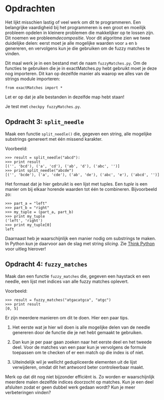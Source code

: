 # Opdrachten

Het lijkt misschien lastig of veel werk om dit te programmeren. Een belangrijke
vaardigheid bij het programmeren is een groot en moeilijk probleem opdelen in
kleinere problemen die makkelijker op te lossen zijn. Dit noemen we
probleem*decompositie*. Voor dit algoritme zien we twee duidelijke delen: eerst
moet je alle mogelijke waarden voor `a` en `b` genereren, en vervolgens kun je
die gebruiken om de fuzzy matches te vinden.

Dit maal werk je in een bestand met de naam `fuzzyMatches.py`. Om de functies te
gebruiken die je in exactMatches.py hebt gebruikt moet je deze nog importeren.
Dit kan op dezelfde manier als waarop we alles van de strings module importeren:

    from exactMatches import *

Let er op dat je alle bestanden in dezelfde map hebt staan!

Je test met `checkpy fuzzyMatches.py`.

## Opdracht 3: `split_needle`

Maak een functie `split_needle()` die, gegeven een string, alle mogelijke
substrings genereert met één missend karakter.

Voorbeeld:

    >>> result = split_needle("abcd"):
    >>> print result
    [('', 'bcd'), ('a', 'cd'), ('ab', 'd'), ('abc', '')]
    >>> print split_needle("abcde")
    [('', 'bcde'), ('a', 'cde'), ('ab', 'de'), ('abc', 'e'), ('abcd', '')]

Het formaat dat je hier gebruikt is een lijst met tuples. Een *tuple* is een manier om bij elkaar horende waarden tot één te combineren. Bijvoorbeeld zo:

    >>> part_a = "left"
    >>> part_b = "right"
    >>> my_tuple = (part_a, part_b)
    >>> print my_tuple
    ('left', 'right')
    >>> print my_tuple[0]
    left

Daarnaast heb je waarschijnlijk een manier nodig om substrings te maken. In Python kun je daarvoor aan de slag met string *slicing*. Zie [Think Python](http://greenteapress.com/thinkpython/html/thinkpython009.html#toc89) voor uitleg hierover!

## Opdracht 4: `fuzzy_matches`

Maak dan een functie `fuzzy_matches` die, gegeven een haystack en een needle,
een lijst met indices van alle fuzzy matches oplevert.

Voorbeeld:

    >>> result = fuzzy_matches("atgacatgca", "atgc")
    >>> print result
    [0, 5]

Er zijn meerdere manieren om dit te doen. Hier een paar tips.

1. Het eerste wat je hier wil doen is alle mogelijke delen van de needle genereren door de functie die je net hebt gemaakt te gebruiken.

2. Dan kun je per paar gaan zoeken naar het eerste deel en het tweede deel. Voor de matches van een paar kun je vervolgens de formule toepassen om te checken of er een match op die index is of niet.

3. Uiteindelijk wil je wellicht gedupliceerde elementen uit de lijst verwijderen, omdat dit het antwoord beter controleerbaar maakt.

Merk op dat dit nog niet bijzonder efficiënt is. Zo worden er waarschijnlijk
meerdere malen dezelfde indices doorzocht op matches. Kun je een deel afsluiten
zodat er geen dubbel werk gedaan wordt? Kun je meer verbeteringen vinden?
